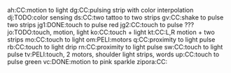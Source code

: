 ah:CC:motion to light
dg:CC:pulsing strip with color interpolation
dj:TODO:color sensing
ds:CC:two tattoo to two strips
gv:CC:shake to pulse two strips
jg1:DONE:touch to pulse red
jg2:CC:touch to pulse ???
jo:TODO:touch, motion, light
ko:CC:touch + light
kt:CC:L,R motion + two strips
mo:CC:touch to light
om:PELI:motors
q:CC:proximity to light pulse
rb:CC:touch to light drip
rn:CC:proximity to light pulse
sw:CC:touch to light pulse
tv:PELI:touch, 2 motors, shoulder light strips, words
up:CC:touch to pulse green
vc:DONE:motion to pink sparkle
zipora:CC:
